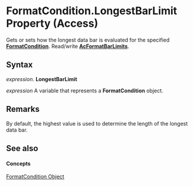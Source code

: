 
# FormatCondition.LongestBarLimit Property (Access)

Gets or sets how the longest data bar is evaluated for the specified  **[FormatCondition](a31deaae-b32d-c45b-b3b2-113a9e62cc7a.md)**. Read/write **[AcFormatBarLimits](15cc7bb2-ef78-1b55-910c-fbc8b9f95c61.md)**.


## Syntax

 _expression_. **LongestBarLimit**

 _expression_ A variable that represents a **FormatCondition** object.


## Remarks

By default, the highest value is used to determine the length of the longest data bar.


## See also


#### Concepts


[FormatCondition Object](a31deaae-b32d-c45b-b3b2-113a9e62cc7a.md)
